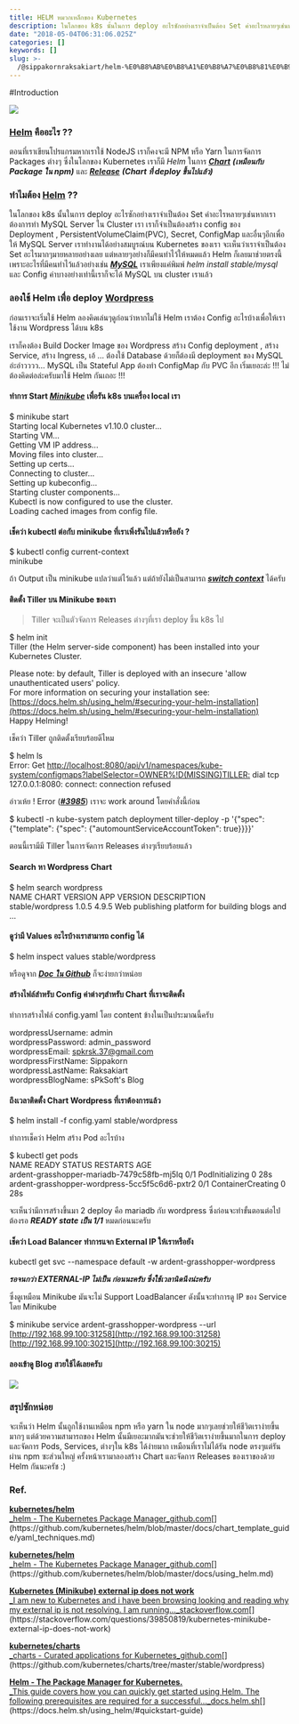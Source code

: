 ```yaml
---
title: HELM หมวกเหล็กของ Kubernetes
description: ในโลกของ k8s นั้นในการ deploy อะไรซักอย่างเราจำเป็นต้อง Set ค่าอะไรหลายๆเช่นหากเราต้องการทำ MySQL Server ใน Cluster เรา เราก็จำเป็นต้องสร้าง config ของ Deployment , PersistentVolumeClaim(PVC), Secret, ConfigMap และอื่นๆอีกเพื่อให้ MySQL Server เราทำงานได้อย่างสมบูรณ์บน Kubernetes ของเรา จะเห็นว่าเราจำเป็นต้อง Set อะไรมากๆมายหลายอย่างเลย แต่หลายๆอย่างก็มีคนทำไว้ให้หมดแล้ว Helm ก็เลยมาช่วยตรงนี้เพราะอะไรที่มีคนทำไว้แล้วอย่างเช่น
date: "2018-05-04T06:31:06.025Z"
categories: []
keywords: []
slug: >-
  /@sippakornraksakiart/helm-%E0%B8%AB%E0%B8%A1%E0%B8%A7%E0%B8%81%E0%B9%80%E0%B8%AB%E0%B8%A5%E0%B9%87%E0%B8%81%E0%B8%82%E0%B8%AD%E0%B8%87-kubernetes-e64c9c70c1ac
---
```


#Introduction

![](https://cdn-images-1.medium.com/max/800/1*Ee0IzN6iCegkEXV_p6pKnQ.png)

### [Helm](https://www.helm.sh/) คืออะไร ??

ตอนที่เราเขียนโปรแกรมหากเราใช้ NodeJS เราก็คงจะมี NPM หรือ Yarn ในการจัดการ Packages ต่างๆ ซึ่งในโลกของ Kubernetes เราก็มี _Helm_ ในการ [**_Chart_**](https://docs.helm.sh/developing_charts/#charts) **_(เหมือนกับ Package ใน npm)_** และ [**_Release_**](https://docs.helm.sh/using_helm/#learn-about-releases) **_(Chart ที่ deploy ขึ้นไปแล้ว)_**

### ทำไมต้อง [Helm](https://www.helm.sh/) ??

ในโลกของ k8s นั้นในการ deploy อะไรซักอย่างเราจำเป็นต้อง Set ค่าอะไรหลายๆเช่นหากเราต้องการทำ MySQL Server ใน Cluster เรา เราก็จำเป็นต้องสร้าง config ของ Deployment , PersistentVolumeClaim(PVC), Secret, ConfigMap และอื่นๆอีกเพื่อให้ MySQL Server เราทำงานได้อย่างสมบูรณ์บน Kubernetes ของเรา จะเห็นว่าเราจำเป็นต้อง Set อะไรมากๆมายหลายอย่างเลย แต่หลายๆอย่างก็มีคนทำไว้ให้หมดแล้ว Helm ก็เลยมาช่วยตรงนี้เพราะอะไรที่มีคนทำไว้แล้วอย่างเช่น [**_MySQL_**](https://github.com/kubernetes/charts/tree/master/stable/mysql) เราเพียงแค่พิมพ์ _helm install stable/mysql_ และ Config ค่าบางอย่างเท่านี้เราก็จะได้ MySQL บน cluster เราแล้ว

### ลองใช้ Helm เพื่อ deploy [Wordpress](https://github.com/kubernetes/charts/tree/master/stable/wordpress)

ก่อนเราจะเริ่มใช้ Helm ลองคิดเล่นๆดูก่อนว่าหากไม่ใช้ Helm เราต้อง Config อะไรบ้างเพื่อให้เราใช้งาน Wordpress ได้บน k8s

เราก็คงต้อง Build Docker Image ของ Wordpress สร้าง Config deployment , สร้าง Service, สร้าง Ingress, เอ้ … ต้องใช้ Database ด้วยก็ต้องมี deployment ของ MySQL อ่ะอ่าวววว… MySQL เป็น Stateful App ต้องทำ ConfigMap กับ PVC อีก เริ่มเยอะล่ะ !!! ไม่ต้องคิดต่อล่ะครับมาใช้ Helm กันเถอะ !!!

#### ทำการ Start [**_Minikube_**](https://kubernetes.io/docs/getting-started-guides/minikube/) เพื่อรัน k8s บนเครื่อง local เรา

\$ minikube start  
Starting local Kubernetes v1.10.0 cluster...  
Starting VM...  
Getting VM IP address...  
Moving files into cluster...  
Setting up certs...  
Connecting to cluster...  
Setting up kubeconfig...  
Starting cluster components...  
Kubectl is now configured to use the cluster.  
Loading cached images from config file.

#### เช็คว่า kubectl ต่อกับ minikube ที่เราเพิ่งรันไปแล้วหรือยัง ?

\$ kubectl config current-context  
minikube

ถ้า Output เป็น minikube แปลว่าแต่ไว้แล้ว แต่ถ้ายังไม่เป็นสามารถ [**_switch context_**](https://stackoverflow.com/questions/43643463/how-to-switch-kubectl-clusters-between-gcloud-and-minikube) ได้ครับ

#### ติดตั้ง Tiller บน Minikube ของเรา

> Tiller จะเป็นตัวจัดการ Releases ต่างๆที่เรา deploy ขึ้น k8s ไป

\$ helm init  
Tiller (the Helm server-side component) has been installed into your Kubernetes Cluster.

Please note: by default, Tiller is deployed with an insecure 'allow unauthenticated users' policy.  
For more information on securing your installation see: [https://docs.helm.sh/using_helm/#securing-your-helm-installation](https://docs.helm.sh/using_helm/#securing-your-helm-installation)  
Happy Helming!

เช็คว่า Tiller ถูกติดตั้งเรียบร้อยดีไหม

\$ helm ls  
Error: Get [http://localhost:8080/api/v1/namespaces/kube-system/configmaps?labelSelector=OWNER%!D(MISSING)TILLER:](http://localhost:8080/api/v1/namespaces/kube-system/configmaps?labelSelector=OWNER%!D%28MISSING%29TILLER:) dial tcp 127.0.0.1:8080: connect: connection refused

อ่าวเห้ย ! Error ([**_#3985_**](https://github.com/kubernetes/helm/issues/3985)) เราจะ work around โดยคำสั่งนี้ก่อน

\$ kubectl -n kube-system patch deployment tiller-deploy -p '{"spec": {"template": {"spec": {"automountServiceAccountToken": true}}}}'

ตอนนี้เรามีมี Tiller ในการจัดการ Releases ต่างๆเรียบร้อยแล้ว

#### Search หา Wordpress Chart

\$ helm search wordpress  
NAME CHART VERSION APP VERSION DESCRIPTION  
stable/wordpress 1.0.5 4.9.5 Web publishing platform for building blogs and ...

#### ดูว่ามี Values อะไรบ้างเราสามารถ config ได้

\$ helm inspect values stable/wordpress

หรือดูจาก [**_Doc ใน Github_**](https://github.com/kubernetes/charts/tree/master/stable/wordpress) ก็จะง่ายกว่าหน่อย

#### สร้างไฟล์สำหรับ Config ค่าต่างๆสำหรับ Chart ที่เราจะติดตั้ง

ทำการสร้างไฟล์ config.yaml โดย content ข้างในเป็นประมาณนี้ครับ

wordpressUsername: admin  
wordpressPassword: admin_password  
wordpressEmail: [spkrsk.37@gmail.com](mailto:spkrsk.37@gmail.com)  
wordpressFirstName: Sippakorn  
wordpressLastName: Raksakiart  
wordpressBlogName: sPkSoft's Blog

#### ถึงเวลาติดตั้ง Chart Wordpress ที่เราต้องการแล้ว

\$ helm install -f config.yaml stable/wordpress

ทำการเช็คว่า Helm สร้าง Pod อะไรบ้าง

\$ kubectl get pods  
NAME READY STATUS RESTARTS AGE  
ardent-grasshopper-mariadb-7479c58fb-mj5lq 0/1 PodInitializing 0 28s  
ardent-grasshopper-wordpress-5cc5f5c6d6-pxtr2 0/1 ContainerCreating 0 28s

จะเห็นว่ามีการสร้างขึ้นมา 2 deploy คือ mariadb กับ wordpress ซึ่งก่อนจะทำขั้นตอนต่อไปต้องรอ **_READY state เป็น 1/1_** หมดก่อนนะครับ

#### เช็คว่า Load Balancer ทำการแจก External IP ให้เราหรือยัง

kubectl get svc --namespace default -w ardent-grasshopper-wordpress

**_รอจนกว่า EXTERNAL-IP ไม่เป็น <pending> ก่อนนะครับ ซึ่งใช้เวลานิดนึงน่ะครับ_**

ซึ่งดูเหมือน Minikube มันจะไม่ Support LoadBalancer ดังนั้นจะทำการดู IP ของ Service โดย Minikube

\$ minikube service ardent-grasshopper-wordpress --url  
[http://192.168.99.100:31258](http://192.168.99.100:31258)  
[http://192.168.99.100:30215](http://192.168.99.100:30215)

#### ลองเข้าดู Blog สวยใช้ได้เลยครับ

![](https://cdn-images-1.medium.com/max/800/1*bFu0A1S9ya6ywQ4-Gaj9Cw.png)

### สรุปซักหน่อย

จะเห็นว่า Helm นั้นถูกใช้งานเหมือน npm หรือ yarn ใน node มากๆเลยช่วยให้ชีวิตเราง่ายขึ้นมากๆ แต่ด้วยความสามารถของ Helm นั้นมีเยอะมากมันจะช่วยให้ชีวิตเราง่ายขึ้นมากในการ deploy และจัดการ Pods, Services, ต่างๆใน k8s ได้ง่ายมาก เหมือนที่เราไม่ได้รัน node ตรงๆแต่รันผ่าน npm ซะส่วนใหญ่ ครั้งหน้าเรามาลองสร้าง Chart และจัดการ Releases ของเราของด้วย Helm กันนะครัช :)

### Ref.

[**kubernetes/helm**  
\_helm - The Kubernetes Package Manager_github.com](https://github.com/kubernetes/helm/blob/master/docs/chart_template_guide/yaml_techniques.md "https://github.com/kubernetes/helm/blob/master/docs/chart_template_guide/yaml_techniques.md")[](https://github.com/kubernetes/helm/blob/master/docs/chart_template_guide/yaml_techniques.md)

[**kubernetes/helm**  
\_helm - The Kubernetes Package Manager_github.com](https://github.com/kubernetes/helm/blob/master/docs/using_helm.md "https://github.com/kubernetes/helm/blob/master/docs/using_helm.md")[](https://github.com/kubernetes/helm/blob/master/docs/using_helm.md)

[**Kubernetes (Minikube) external ip does not work**  
\_I am new to Kubernetes and i have been browsing looking and reading why my external ip is not resolving. I am running…\_stackoverflow.com](https://stackoverflow.com/questions/39850819/kubernetes-minikube-external-ip-does-not-work "https://stackoverflow.com/questions/39850819/kubernetes-minikube-external-ip-does-not-work")[](https://stackoverflow.com/questions/39850819/kubernetes-minikube-external-ip-does-not-work)

[**kubernetes/charts**  
\_charts - Curated applications for Kubernetes_github.com](https://github.com/kubernetes/charts/tree/master/stable/wordpress "https://github.com/kubernetes/charts/tree/master/stable/wordpress")[](https://github.com/kubernetes/charts/tree/master/stable/wordpress)

[**Helm - The Package Manager for Kubernetes.**  
\_This guide covers how you can quickly get started using Helm. The following prerequisites are required for a successful…\_docs.helm.sh](https://docs.helm.sh/using_helm/#quickstart-guide "https://docs.helm.sh/using_helm/#quickstart-guide")[](https://docs.helm.sh/using_helm/#quickstart-guide)
